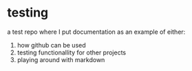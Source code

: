 testing
=======

a test repo where I put documentation as an example of either:

1. how github can be used
2. testing functionallity for other projects
3. playing around with markdown
